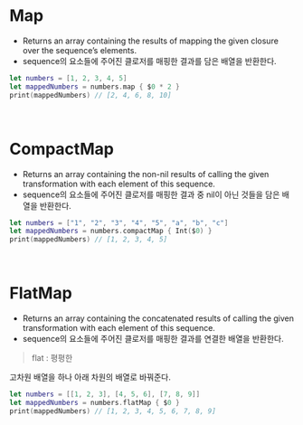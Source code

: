 # Map
- Returns an array containing the results of mapping the given closure over the sequence’s elements.
- sequence의 요소들에 주어진 클로저를 매핑한 결과를 담은 배열을 반환한다.

```swift
let numbers = [1, 2, 3, 4, 5]
let mappedNumbers = numbers.map { $0 * 2 }
print(mappedNumbers) // [2, 4, 6, 8, 10]
```

<br>

# CompactMap
- Returns an array containing the non-nil results of calling the given transformation with each element of this sequence.
- sequence의 요소들에 주어진 클로저를 매핑한 결과 중 nil이 아닌 것들을 담은 배열을 반환한다.

```swift
let numbers = ["1", "2", "3", "4", "5", "a", "b", "c"]
let mappedNumbers = numbers.compactMap { Int($0) }
print(mappedNumbers) // [1, 2, 3, 4, 5]
```

<br>

# FlatMap
- Returns an array containing the concatenated results of calling the given transformation with each element of this sequence.
- sequence의 요소들에 주어진 클로저를 매핑한 결과를 연결한 배열을 반환한다.

> flat : 평평한

고차원 배열을 하나 아래 차원의 배열로 바꿔준다.

```swift
let numbers = [[1, 2, 3], [4, 5, 6], [7, 8, 9]]
let mappedNumbers = numbers.flatMap { $0 }
print(mappedNumbers) // [1, 2, 3, 4, 5, 6, 7, 8, 9]
```